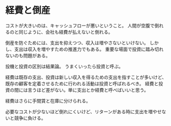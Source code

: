 # 経費と倒産

コストが大きいのは、キャッシュフローが悪いということ。
人間が空腹で倒れるのと同じように、会社も経費が払えないと倒れる。

倒産を防ぐためには、支出を抑えつつ、収入は増やさないといけない。
しかし、支出は収入を増やすための推進力でもある。
重要な場面で投資に踏み切れないのも問題がある。

投機と投資の区別は結果論。
うまくいったら投資と呼ぶ。

経費は既存の支出、投資は新しい収入を得るための支出を指すことが多いけど、既存の顧客を定着させるために行われる活動は投資と呼ばれるべき。
経費と投資の間には言うほど差がない。単に支出とか経費と呼べばいいと思う。

経費はさらに手間賃と在庫に分けられる。

必要なコストが少ないほど倒れにくいけど、リターンがある時に支出を増やせないと競争に負ける。

